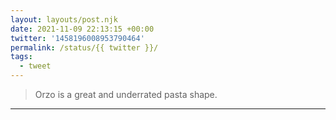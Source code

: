 ```yaml
---
layout: layouts/post.njk
date: 2021-11-09 22:13:15 +00:00
twitter: '1458196008953790464'
permalink: /status/{{ twitter }}/
tags: 
  - tweet
---
```


> Orzo is a great and underrated pasta shape.

---
